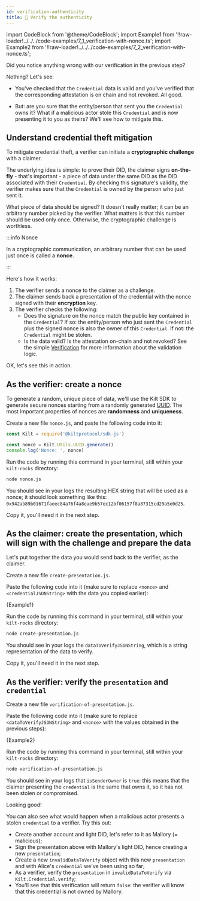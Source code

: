 ```yaml
---
id: verification-authenticity
title: 🥸 Verify the authenticity
---
```


import CodeBlock from '@theme/CodeBlock';
import Example1 from '!!raw-loader!../../../code-examples/7_1_verification-with-nonce.ts';
import Example2 from '!!raw-loader!../../../code-examples/7_2_verification-with-nonce.ts';

Did you notice anything wrong with our verification in the previous step?

Nothing? Let's see:

- You've checked that the `Credential` data is valid and you've verified that the corresponding attestation is on chain and not revoked. All good.

- But: are you sure that the entity/person that sent you the `Credential` owns it?
  What if a malicious actor stole this `Credential` and is now presenting it to you as theirs? We'll see how to mitigate this.

## Understand credential theft mitigation

To mitigate credential theft, a <span class="label-role verifier">verifier</span> can initiate a **cryptographic challenge** with a <span class="label-role claimer">claimer</span>.

The underlying idea is simple: to prove their DID, the <span class="label-role claimer">claimer</span> signs **on-the-fly** - that's important - a piece of data under the same DID as the DID associated with their `Credential`. By checking this signature's validity, the <span class="label-role verifier">verifier</span> makes sure that the `Credential` is owned by the person who just sent it.

What piece of data should be signed? It doesn't really matter; it can be an arbitrary number picked by the <span class="label-role verifier">verifier</span>. What matters is that this number should be used only once. Otherwise, the cryptographic challenge is worthless.

:::info Nonce

In a cryptographic communication, an arbitrary number that can be used just once is called a **nonce**.

:::

Here's how it works:

1. The <span class="label-role verifier">verifier</span> sends a nonce to the <span class="label-role claimer">claimer</span> as a challenge.
2. The <span class="label-role claimer">claimer</span> sends back a presentation of the credential with the nonce signed with their **encryption** key.
3. The <span class="label-role verifier">verifier</span> checks the following:
   - Does the signature on the nonce match the public key contained in the `Credential`? If so: the entity/person who just sent the `Credential` plus the signed nonce is also the owner of this `Credential`. If not: the `Credential` might be stolen.
   - Is the data valid? Is the attestation on-chain and not revoked? See the simple [Verification](verification) for more information about the validation logic.

OK, let's see this in action.

## As the <span class="label-role verifier">verifier</span>: create a nonce

To generate a random, unique piece of data, we'll use the Kilt SDK to generate secure nonces starting from a randomly generated [UUID].
The most important properties of nonces are **randomness** and **uniqueness**.

Create a new file `nonce.js`, and paste the following code into it:

```javascript
const Kilt = require('@kiltprotocol/sdk-js')

const nonce = Kilt.Utils.UUID.generate()
console.log('Nonce: ', nonce)
```

Run the code by running this command in your terminal, still within your `kilt-rocks` directory:

```bash
node nonce.js
```

You should see in your logs the resulting HEX string that will be used as a nonce; it should look something like this: `0x942ab89b01671faeec84a76f4a8eae9b57ec12bf06157f8a87315cd29a5e0d25`.

Copy it, you'll need it in the next step.

## As the <span class="label-role claimer">claimer</span>: create the presentation, which will sign with the challenge and prepare the data

Let's put together the data you would send back to the <span class="label-role verifier">verifier</span>, as the <span class="label-role claimer">claimer</span>.

Create a new file `create-presentation.js`.

Paste the following code into it (make sure to replace `<nonce>` and `<credentialJSONString>` with the data you copied earlier):

<CodeBlock className="language-ts">
  {Example1}
</CodeBlock>

Run the code by running this command in your terminal, still within your `kilt-rocks` directory:

```bash
node create-presentation.js
```

You should see in your logs the `dataToVerifyJSONString`, which is a string representation of the data to verify.

Copy it, you'll need it in the next step.

## As the <span class="label-role verifier">verifier</span>: verify the `presentation` and `credential`

Create a new file `verification-of-presentation.js`.

Paste the following code into it (make sure to replace `<dataToVerifyJSONString>` and `<nonce>` with the values obtained in the previous steps):

<CodeBlock className="language-ts">
  {Example2}
</CodeBlock>

Run the code by running this command in your terminal, still within your `kilt-rocks` directory:

```bash
node verification-of-presentation.js
```

You should see in your logs that `isSenderOwner` is `true`: this means that the claimer presenting the `credential` is the same that owns it, so it has not been stolen or compromised.

Looking good!

You can also see what would happen when a malicious actor presents a stolen `credential` to a <span class="label-role verifier">verifier</span>. Try this out:

- Create another account and light DID, let's refer to it as Mallory (= malicious);
- Sign the presentation above with Mallory's light DID, hence creating a new `presentation`;
- Create a new `invalidDataToVerify` object with this new `presentation` and with Alice's `credential` we've been using so far;
- As a <span class="label-role verifier">verifier</span>, verify the `presentation` in `invalidDataToVerify` via `Kilt.Credential.verify`;
- You'll see that this verification will return `false`: the <span class="label-role verifier">verifier</span> will know that this credential is not owned by Mallory.

[uuid]: https://www.npmjs.com/package/uuid
